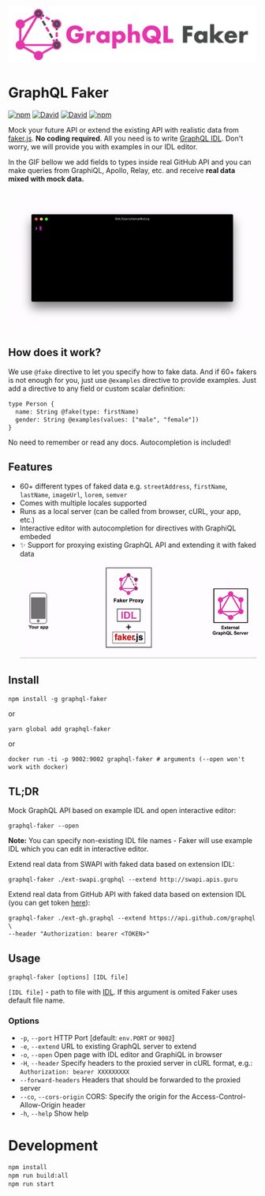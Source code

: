 ![GraphQL Faker logo](./docs/faker-logo-text.png)

# GraphQL Faker
[![npm](https://img.shields.io/npm/v/graphql-faker.svg)](https://www.npmjs.com/package/graphql-faker) [![David](https://img.shields.io/david/APIs-guru/graphql-faker.svg)](https://david-dm.org/APIs-guru/graphql-faker)
[![David](https://img.shields.io/david/dev/APIs-guru/graphql-faker.svg)](https://david-dm.org/APIs-guru/graphql-faker?type=dev)
[![npm](https://img.shields.io/npm/l/graphql-faker.svg)](https://github.com/APIs-guru/graphql-faker/blob/master/LICENSE)

Mock your future API or extend the existing API with realistic data from [faker.js](https://github.com/Marak/faker.js). __No coding required__.
All you need is to write [GraphQL IDL](https://www.graph.cool/docs/faq/graphql-schema-definition-idl-kr84dktnp0/). Don't worry, we will provide you with examples in our IDL editor.

In the GIF bellow we add fields to types inside real GitHub API and you can make queries from GraphiQL, Apollo, Relay, etc. and receive __real data mixed with mock data.__
![demo-gif](./docs/demo.gif)

## How does it work?
We use `@fake` directive to let you specify how to fake data. And if 60+ fakers is not enough for you, just use `@examples` directive to provide examples. Just add a directive to any field or custom scalar definition:

    type Person {
      name: String @fake(type: firstName)
      gender: String @examples(values: ["male", "female"])
    }

No need to remember or read any docs. Autocompletion is included!

## Features

+ 60+ different types of faked data e.g. `streetAddress`, `firstName`, `lastName`, `imageUrl`, `lorem`, `semver`
+ Comes with multiple locales supported
+ Runs as a local server (can be called from browser, cURL, your app, etc.)
+ Interactive editor with autocompletion for directives with GraphiQL embeded
+ ✨ Support for proxying existing GraphQL API and extending it with faked data
![Extend mode diagram](./docs/extend-mode.gif)

## Install

    npm install -g graphql-faker
or

    yarn global add graphql-faker

or

    docker run -ti -p 9002:9002 graphql-faker # arguments (--open won't work with docker)


## TL;DR

Mock GraphQL API based on example IDL and open interactive editor:

    graphql-faker --open

__Note:__ You can specify non-existing IDL file names - Faker will use example IDL which you can edit in interactive editor.

Extend real data from SWAPI with faked data based on extension IDL:

    graphql-faker ./ext-swapi.grqphql --extend http://swapi.apis.guru

Extend real data from GitHub API with faked data based on extension IDL (you can get token [here](https://developer.github.com/early-access/graphql/guides/accessing-graphql/#generating-an-oauth-token)):

    graphql-faker ./ext-gh.graphql --extend https://api.github.com/graphql \
    --header "Authorization: bearer <TOKEN>"

## Usage

    graphql-faker [options] [IDL file]

`[IDL file]` - path to file with [IDL](https://www.graph.cool/docs/faq/graphql-schema-definition-idl-kr84dktnp0/). If this argument is omited Faker uses default file name.

### Options
 * `-p`, `--port`          HTTP Port [default: `env.PORT` or `9002`]
 * `-e`, `--extend`        URL to existing GraphQL server to extend
 * `-o`, `--open`          Open page with IDL editor and GraphiQL in browser
 * `-H`, `--header`        Specify headers to the proxied server in cURL format, e.g.: `Authorization: bearer XXXXXXXXX`
 * `--forward-headers`     Headers that should be forwarded to the proxied server
 * `--co`, `--cors-origin` CORS: Specify the origin for the Access-Control-Allow-Origin header
 * `-h`, `--help`          Show help

# Development
```sh
npm install
npm run build:all
npm run start
```
